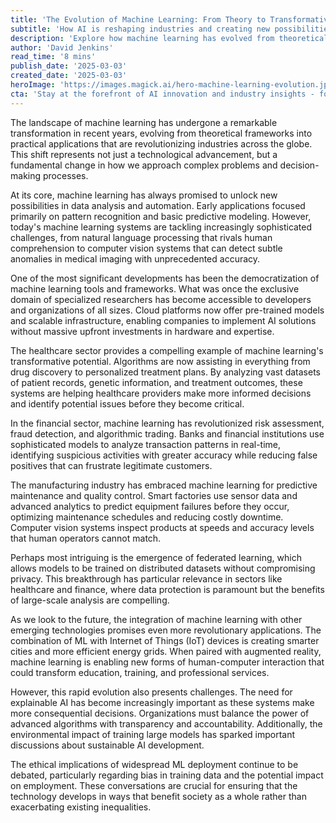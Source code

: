 ```yaml
---
title: 'The Evolution of Machine Learning: From Theory to Transformative Applications'
subtitle: 'How AI is reshaping industries and creating new possibilities'
description: 'Explore how machine learning has evolved from theoretical concepts to transformative applications that are reshaping industries. From healthcare to finance, this article delves into AI-driven innovations creating new possibilities, while addressing ethical and sustainability concerns.'
author: 'David Jenkins'
read_time: '8 mins'
publish_date: '2025-03-03'
created_date: '2025-03-03'
heroImage: 'https://images.magick.ai/hero-machine-learning-evolution.jpg'
cta: 'Stay at the forefront of AI innovation and industry insights - follow us on LinkedIn for regular updates on machine learning breakthroughs and applications that are shaping our future.'
---
```


The landscape of machine learning has undergone a remarkable transformation in recent years, evolving from theoretical frameworks into practical applications that are revolutionizing industries across the globe. This shift represents not just a technological advancement, but a fundamental change in how we approach complex problems and decision-making processes.

At its core, machine learning has always promised to unlock new possibilities in data analysis and automation. Early applications focused primarily on pattern recognition and basic predictive modeling. However, today's machine learning systems are tackling increasingly sophisticated challenges, from natural language processing that rivals human comprehension to computer vision systems that can detect subtle anomalies in medical imaging with unprecedented accuracy.

One of the most significant developments has been the democratization of machine learning tools and frameworks. What was once the exclusive domain of specialized researchers has become accessible to developers and organizations of all sizes. Cloud platforms now offer pre-trained models and scalable infrastructure, enabling companies to implement AI solutions without massive upfront investments in hardware and expertise.

The healthcare sector provides a compelling example of machine learning's transformative potential. Algorithms are now assisting in everything from drug discovery to personalized treatment plans. By analyzing vast datasets of patient records, genetic information, and treatment outcomes, these systems are helping healthcare providers make more informed decisions and identify potential issues before they become critical.

In the financial sector, machine learning has revolutionized risk assessment, fraud detection, and algorithmic trading. Banks and financial institutions use sophisticated models to analyze transaction patterns in real-time, identifying suspicious activities with greater accuracy while reducing false positives that can frustrate legitimate customers.

The manufacturing industry has embraced machine learning for predictive maintenance and quality control. Smart factories use sensor data and advanced analytics to predict equipment failures before they occur, optimizing maintenance schedules and reducing costly downtime. Computer vision systems inspect products at speeds and accuracy levels that human operators cannot match.

Perhaps most intriguing is the emergence of federated learning, which allows models to be trained on distributed datasets without compromising privacy. This breakthrough has particular relevance in sectors like healthcare and finance, where data protection is paramount but the benefits of large-scale analysis are compelling.

As we look to the future, the integration of machine learning with other emerging technologies promises even more revolutionary applications. The combination of ML with Internet of Things (IoT) devices is creating smarter cities and more efficient energy grids. When paired with augmented reality, machine learning is enabling new forms of human-computer interaction that could transform education, training, and professional services.

However, this rapid evolution also presents challenges. The need for explainable AI has become increasingly important as these systems make more consequential decisions. Organizations must balance the power of advanced algorithms with transparency and accountability. Additionally, the environmental impact of training large models has sparked important discussions about sustainable AI development.

The ethical implications of widespread ML deployment continue to be debated, particularly regarding bias in training data and the potential impact on employment. These conversations are crucial for ensuring that the technology develops in ways that benefit society as a whole rather than exacerbating existing inequalities.